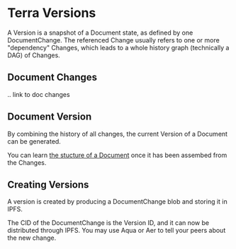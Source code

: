 # Terra Versions

A Version is a snapshot of a Document state, as defined by one DocumentChange. The referenced Change usually refers to one or more "dependency" Changes, which leads to a whole history graph (technically a DAG) of Changes.

## Document Changes

.. link to doc changes

## Document Version

By combining the history of all changes, the current Version of a Document can be generated.

You can learn [the stucture of a Document](./terra-documents) once it has been assembed from the Changes.

## Creating Versions

A version is created by producing a DocumentChange blob and storing it in IPFS.

The CID of the DocumentChange is the Version ID, and it can now be distributed through IPFS. You may use Aqua or Aer to tell your peers about the new change.

